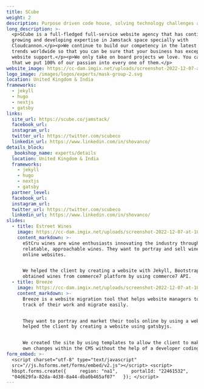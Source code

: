 ```yaml
---
title: SCube
weight: 2
description: Purpose driven code house, solving technology challenges and providing value.
long_description: >-
  <p>SCube is a full-fledged full-service website agency that has continued
  growing and developing expertise in Jamstack space specially with
  Cloudcannon.</p><p>We continue to build our competency in the latest headless
  trends worldwide so that you can be sure that your business has exceptional
  website support.</p><p>We only take on board projects we love. You can be sure
  that we put 100% of our passion into every one of them.</p>
website_image: https://cc-dam.imgix.net/uploads/screenshot-2022-12-07-at-10-33-28-am.png
logo_image: /images/logos/experts/mask-group-2.svg
location: United Kingdom & India
frameworks:
  - jekyll
  - hugo
  - nextjs
  - gatsby
links:
  site_url: https://scube.co/jamstack/
  facebook_url:
  instagram_url:
  twitter_url: https://twitter.com/scubeco
  linkedin_url: https://www.linkedin.com/in/shovanco/
details_block:
  _bookshop_name: experts/details
  location: United Kingdom & India
  frameworks:
    - jekyll
    - hugo
    - nextjs
    - gatsby
  partner_level:
  facebook_url:
  instagram_url:
  twitter_url: https://twitter.com/scubeco
  linkedin_url: https://www.linkedin.com/in/shovanco/
slides:
  - title: Estreet Wines
    image: https://cc-dam.imgix.net/uploads/screenshot-2022-12-07-at-10-35-57-am.png
    content_markdown: >-
      eStCru wines are wine enthusiasts innovating the industry through
      relatable, approachable wines. They want to portray and sell wines through
      online websites.


      We helped the client by creating a website with Jekyll, Bootstrap CSS and
      obtained wines from commerce7 platform by using commerce7 API.
  - title: Breeze
    image: https://cc-dam.imgix.net/uploads/screenshot-2022-12-07-at-10-43-41-am.png
    content_markdown: >-
      Breeze is a website migration tool that helps website managers to keep
      track of their work and migrate easily.


      They want to portray and market their tools online by using a website. We
      helped the client by creating a website using gatsbyjs.


      We created the site by using templates to allow the client to make their
      own changes within the CMS without the help of a developer coding.
form_embed: >-
  <script charset="utf-8" type="text/javascript"
  src="//js.hsforms.net/forms/embed/v2.js"></script> <script>  
  hbspt.forms.create({     region: "na1",     portalId: "22461532",     formId:
  "04d629fa-82da-4d38-8a44-dba0b465af07"   }); </script>
---
```

